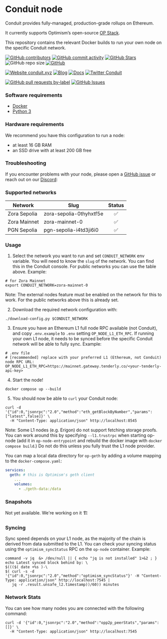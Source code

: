 
# Conduit node

Conduit provides fully-managed, production-grade rollups on Ethereum.

It currently supports Optimism’s open-source [OP Stack](https://stack.optimism.io/).

This repository contains the relevant Docker builds to run your own node on the specific Conduit network.

<!-- Badge row 1 - status -->

[![GitHub contributors](https://img.shields.io/github/contributors/conduitxyz/node)](https://github.com/conduitxyz/node/graphs/contributors)
[![GitHub commit activity](https://img.shields.io/github/commit-activity/w/conduitxyz/node)](https://github.com/conduitxyz/node/graphs/contributors)
[![GitHub Stars](https://img.shields.io/github/stars/conduitxyz/node)](https://github.com/conduitxyz/node/stargazers)
![GitHub repo size](https://img.shields.io/github/repo-size/conduitxyz/node)
[![GitHub](https://img.shields.io/github/license/conduitxyz/node?color=blue)](https://github.com/conduitxyz/node/blob/main/LICENSE)

<!-- Badge row 2 - links and profiles -->

[![Website conduit.xyz](https://img.shields.io/website-up-down-green-red/https/conduit.xyz.svg)](https://conduit.xyz)
[![Blog](https://img.shields.io/badge/blog-up-green)](https://conduit.xyz/blog)
[![Docs](https://img.shields.io/badge/docs-up-green)](https://conduit-xyz.notion.site/Documentation-a823096e3439465bb9a8a5f22d36638c)
[![Twitter Conduit](https://img.shields.io/twitter/follow/conduitxyz?style=social)](https://twitter.com/conduitxyz)

<!-- Badge row 3 - detailed status -->

[![GitHub pull requests by-label](https://img.shields.io/github/issues-pr-raw/conduitxyz/node.svg)](https://github.com/conduitxyz/node/pulls)
[![GitHub Issues](https://img.shields.io/github/issues-raw/conduitxyz/node.svg)](https://github.com/conduitxyz/node/issues)

### Software requirements

- [Docker](https://docs.docker.com/desktop/)
- [Python 3](https://www.python.org/downloads/)

### Hardware requirements

We recommend you have this configuration to run a node:

- at least 16 GB RAM
- an SSD drive with at least 200 GB free

### Troubleshooting

If you encounter problems with your node, please open a [GitHub issue](https://github.com/conduitxyz/node/issues/new/choose) or reach out on our [Discord](https://discord.com/invite/X5Yn3NzVRh):

### Supported networks

|Network|Slug|Status|
|------------------|------|:----:|
| Zora Sepolia|zora-sepolia-0thyhxtf5e|✅|
| Zora Mainnet|zora-mainnet-0|✅|
| PGN Sepolia|pgn-sepolia-i4td3ji6i0|✅|

### Usage

1. Select the network you want to run and set `CONDUIT_NETWORK` env variable. You will need to know the `slug` of the network. You can find this in the Conduit console. For public networks you can use the table above. Example:

```
# for Zora Mainnet
export CONDUIT_NETWORK=zora-mainnet-0
```

Note: The external nodes feature must be enabled on the network for this to work. For the public networks above this is already set.

2. Download the required network configuration with:

```
./download-config.py $CONDUIT_NETWORK
```

3. Ensure you have an Ethereum L1 full node RPC available (not Conduit), and copy `.env.example` to `.env` setting `OP_NODE_L1_ETH_RPC`. If running your own L1 node, it needs to be synced before the specific Conduit network will be able to fully sync. Example:

```
# .env file
# [recommended] replace with your preferred L1 (Ethereum, not Conduit) node RPC URL:
OP_NODE_L1_ETH_RPC=https://mainnet.gateway.tenderly.co/<your-tenderly-api-key>
```

4. Start the node!

```
docker compose up --build
```

5. You should now be able to `curl` your Conduit node:

```
curl -d '{"id":0,"jsonrpc":"2.0","method":"eth_getBlockByNumber","params":["latest",false]}' \
  -H "Content-Type: application/json" http://localhost:8545
```

Note: Some L1 nodes (e.g. Erigon) do not support fetching storage proofs. You can work around this by specifying `--l1.trustrpc` when starting op-node (add it in `op-node-entrypoint` and rebuild the docker image with `docker compose build`.) Do not do this unless you fully trust the L1 node provider.

You can map a local data directory for `op-geth` by adding a volume mapping to the `docker-compose.yaml`:

```yaml
services:
  geth: # this is Optimism's geth client
    ...
    volumes:
      - ./geth-data:/data
```

### Snapshots

Not yet available. We're working on it 🏗️

### Syncing

Sync speed depends on your L1 node, as the majority of the chain is derived from data submitted to the L1. You can check your syncing status using the `optimism_syncStatus` RPC on the `op-node` container. Example:

```
command -v jq  &> /dev/null || { echo "jq is not installed" 1>&2 ; }
echo Latest synced block behind by: \
$((($( date +%s )-\
$( curl -s -d '{"id":0,"jsonrpc":"2.0","method":"optimism_syncStatus"}' -H "Content-Type: application/json" http://localhost:7545 |
   jq -r .result.unsafe_l2.timestamp))/60)) minutes
```

### Network Stats

You can see how many nodes you are connected with the following command:

```
curl -d '{"id":0,"jsonrpc":"2.0","method":"opp2p_peerStats","params":[]}' \
  -H "Content-Type: application/json" http://localhost:7545
```

